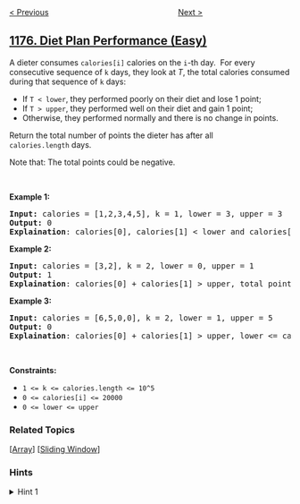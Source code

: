 <!--|This file generated by command(leetcode description); DO NOT EDIT.    |-->
<!--+----------------------------------------------------------------------+-->
<!--|@author    openset <openset.wang@gmail.com>                           |-->
<!--|@link      https://github.com/openset                                 |-->
<!--|@home      https://github.com/openset/leetcode                        |-->
<!--+----------------------------------------------------------------------+-->

[< Previous](../prime-arrangements "Prime Arrangements")
　　　　　　　　　　　　　　　　
[Next >](../can-make-palindrome-from-substring "Can Make Palindrome from Substring")

## [1176. Diet Plan Performance (Easy)](https://leetcode.com/problems/diet-plan-performance "健身计划评估")

<p>A dieter consumes&nbsp;<code>calories[i]</code>&nbsp;calories on the <code>i</code>-th day.&nbsp; For every consecutive sequence of <code>k</code> days, they look at <em>T</em>, the total calories consumed during that sequence of <code>k</code> days:</p>

<ul>
	<li>If <code>T &lt; lower</code>, they performed poorly on their diet and lose 1 point;&nbsp;</li>
	<li>If <code>T &gt; upper</code>, they performed well on their diet and gain 1 point;</li>
	<li>Otherwise, they performed normally and there is no change in points.</li>
</ul>

<p>Return the total number of points the dieter has after all <code>calories.length</code>&nbsp;days.</p>

<p>Note that: The total points could be negative.</p>

<p>&nbsp;</p>
<p><strong>Example 1:</strong></p>

<pre>
<strong>Input:</strong> calories = [1,2,3,4,5], k = 1, lower = 3, upper = 3
<strong>Output:</strong> 0
<strong>Explaination</strong>: calories[0], calories[1] &lt; lower and calories[3], calories[4] &gt; upper, total points = 0.</pre>

<p><strong>Example 2:</strong></p>

<pre>
<strong>Input:</strong> calories = [3,2], k = 2, lower = 0, upper = 1
<strong>Output:</strong> 1
<strong>Explaination</strong>: calories[0] + calories[1] &gt; upper, total points = 1.
</pre>

<p><strong>Example 3:</strong></p>

<pre>
<strong>Input:</strong> calories = [6,5,0,0], k = 2, lower = 1, upper = 5
<strong>Output:</strong> 0
<strong>Explaination</strong>: calories[0] + calories[1] &gt; upper, lower &lt;= calories[1] + calories[2] &lt;= upper, calories[2] + calories[3] &lt; lower, total points = 0.
</pre>

<p>&nbsp;</p>
<p><strong>Constraints:</strong></p>

<ul>
	<li><code>1 &lt;= k &lt;= calories.length &lt;= 10^5</code></li>
	<li><code>0 &lt;= calories[i] &lt;= 20000</code></li>
	<li><code>0 &lt;= lower &lt;= upper</code></li>
</ul>

### Related Topics
  [[Array](../../tag/array/README.md)]
  [[Sliding Window](../../tag/sliding-window/README.md)]

### Hints
<details>
<summary>Hint 1</summary>
Use sliding window technique (aka two pointers).
</details>
